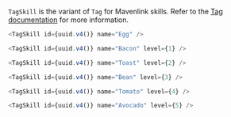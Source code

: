 `TagSkill` is the variant of `Tag` for Mavenlink skills.
Refer to the [Tag documentation](#/Components/Tag) for more information.

```js
<TagSkill id={uuid.v4()} name="Egg" />
```

```js
<TagSkill id={uuid.v4()} name="Bacon" level={1} />
```

```js
<TagSkill id={uuid.v4()} name="Toast" level={2} />
```

```js
<TagSkill id={uuid.v4()} name="Bean" level={3} />
```

```js
<TagSkill id={uuid.v4()} name="Tomato" level={4} />
```

```js
<TagSkill id={uuid.v4()} name="Avocado" level={5} />
```
